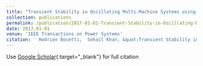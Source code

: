 ```yaml
---
title: "Transient Stability in Oscillating Multi-Machine Systems using Lyapunov Vectors"
collection: publications
permalink: /publication/2017-01-01-Transient-Stability-in-Oscillating-Multi-Machine-Systems-using-Lyapunov-Vectors
date: 2017-01-01
venue: 'IEEE Transactions on Power Systems'
citation: ' Hadrien Bosetti,  Sohail Khan, &quot;Transient Stability in Oscillating Multi-Machine Systems using Lyapunov Vectors.&quot; IEEE Transactions on Power Systems, 2017.'
---
```

Use [Google Scholar](https://scholar.google.com/scholar?q=Transient+Stability+in+Oscillating+Multi+Machine+Systems+using+Lyapunov+Vectors){:target="_blank"} for full citation